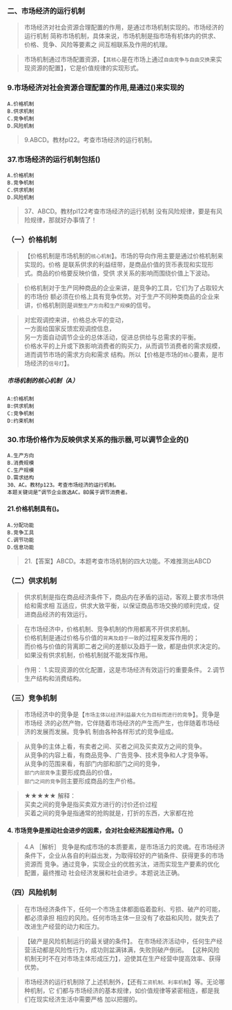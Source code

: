 ### 二、市场经济的运行机制
>   市场经济对社会资源合理配置的作用，是通过市场机制实现的。市场经济的运行机制
    简称市场机制，具体来说，市场机制是指市场有机体内的供求、价格、竞争、风险等要素之
    间互相联系及作用的机理。

>   市场机制通过市场配置资源，【`其核心`是在市场上通过`自由竞争与自由交换`来实现资源的配置】，它是价值规律的实现形式。

### 9.市场经济对社会资源合理配置的作用,是通过()来实现的
    A.价格机制
    B.供求机制
    C.竞争机制
    D.风险机制
>   9.ABCD。教材pl22。考查市场经济的运行机制。    

### 37.市场经济的运行机制包括()
    A.价格机制
    B.竞争机制
    C.供求机制
    D.风险机制
>   37、ABCD。教材pl122考查市场经济的运行机制
    没有风险规律，要是有风险规律，那就好办事情了！    
    
### （一）价格机制
>   【价格机制是市场机制的`核心机制`】。市场的导向作用主要是通过价格机制来实现的。价格
    是联系供求的利益纽带，是商品价值的货币表现和实现形式。商品的价格要反映价值，受供
    求关系的影响而围绕价值上下波动。
    
>   价格机制对于生产同种商品的企业来讲，是竞争的工具，它们为了占取较大的市场份
    额必须在价格上具有竞争优势。对于生产不同种类商品的企业来讲，价格机制则是`调整生产方向`和`生产规模`的信号。
    
>   对宏观调控来讲，价格总水平的变动，   
        一方面给国家反馈宏观调控信息，   
        另一方面自动调节企业的总体活动，促进总供给与总需求的平衡。  
    价格水平的上升或下跌影响消费者的购买力，从而调节消费者的需求规模，进而调节市场的需求方向和需求
    结构。所以【价格是市场的`核心`要素，是市场经济的`信号灯`】。

##### 市场机制的核心机制（A）
    A:价格机制
    B:供求机制
    C:竞争机制
    D:约束机制

### 30.市场价格作为反映供求关系的指示器,可以调节企业的()
    A.生产方向
    B.消费规模
    C.生产规模
    D.需求结构
    30、AC。教材p123。考查市场经济的运行机制。
    本题关键词是“调节企业故选AC。BD属于调节消费者。
    
#### 21.价格机制具有()。
    A.分配功能
    B.竞争工具
    C.调节功能
    D.信息功能
>   21.【答案】ABCD。本题考查市场机制的四大功能。不难推测出ABCD    

### （二）供求机制
>   供求机制是指在商品经济条件下，商品内在矛盾的运动，客观上要求市场供给和需求相
    互适应，供求大致平衡，以保证商品市场交换的顺利完成，促进商品经济的有效运行。

>   在市场经济中，价格机制、竞争机制的作用都离不开供求机制。   
价格机制是通过价格与价值的`背离及趋于一致`的过程来发挥作用的；    
而价格与价值的背离即二者之间的差额以及趋于一致，都是由供求决定的。    
如果没有供求机制，价格机制就不能发挥作用。    

>   作用：
    1.实现资源的优化配置，这是市场经济有效运行的重要条件。
    2.调节生产结构和消费结构。
    
### （三）竞争机制
>   市场经济中的竞争是【`市场主体以经济利益最大化为目标而进行的竞争`】。竞争是市场经
    济的必然产物，它伴随着市场经济的产生而产生，也伴随着市场经济的发展而发展。竞争机
    制由各种各样形式的竞争组成。

>   从竞争的主体上看，有卖者之间、买者之间及买卖双方之间的竞争。    
>   从竞争的内容上看，有商品竞争、广告竞争、技术竞争和人才竞争等。    
>   从竞争的范围来看，有部门内部和部门之间的竞争，    
        `部门内部竞争`主要形成商品的价值，    
        `部门之间的竞争`则主要形成商品的生产价格。    

>   ★★★★★ 解释：   
    买卖之间的竞争是指买卖双方进行的讨价还价过程   
    买着之间的竞争是指通常的抢购就是，打折的东西，大家都在抢   

#### 4. 市场竞争是推动社会进步的因素，会对社会经济起推动作用。（）
>   4.A ［解析］ 竞争是构成市场的本质要素，是市场活力的灵魂。在市场经济
    条件下，企业从各自的利益出发，为取得较好的产销条件、获得更多的市场资源而
    竞争。通过竞争，实现企业的优胜劣汰，进而实现生产要素的优化配置，最终推动
    社会经济发展和社会进步。本题说法正确。

### （四）风险机制
>   在市场经济条件下，任何一个市场主体都面临着盈利、亏损、破产的可能，都必须承担
    相应的风险。任何市场主体一旦没有了收益和风险，就失去了改进生产经营的动力和压力。
    
>   【破产是风险机制运行的最关键的条件】。
    在市场经济活动中，任何生产经营活动都是风险性行为，成功则盆满钵满，失败则破产倒闭。
    【这种风险机制无时不在对市场主体形成压力】，迫使其在生产经营中提高效率、获得优势。

>   市场经济的运行机制除了上述机制外，【还有`工资机制、利率机制`】等。无论哪种机制，它
    们都与市场经济的基本规律，如价值规律等紧密相连，都是我们在现实经济生活中需要严格
    加以把握的。

